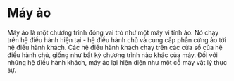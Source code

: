 # Máy ảo

Máy ảo là một chương trình đóng vai trò như một máy vi tính ảo. Nó chạy trên hệ điều hành hiện tại - hệ điều hành chủ và cung cấp phần cứng ảo tới hệ điều hành khách. Các hệ điều hành khách chạy trên các cửa sổ của hệ điều hành chủ, giống như bất kỳ chương trình nào khác của máy. Đối với những hệ điều hành khách, máy ảo lại hiện diện như một cỗ máy vật lý thực sự.
